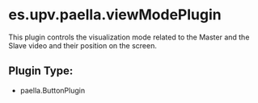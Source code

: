 # es.upv.paella.viewModePlugin

This plugin controls the visualization mode related to the Master and the Slave video and their position on the screen.


## Plugin Type:
- paella.ButtonPlugin
